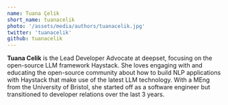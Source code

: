 ```yaml
---
name: Tuana Çelik
short_name: tuanacelik
photo: '/assets/media/authors/tuanacelik.jpg'
twitter: 'tuanacelik'
github: tuanacelik
---
```


**Tuana Celik** is the Lead Developer Advocate at deepset, focusing on the open-source LLM framework Haystack. She loves engaging with and educating the open-source community about how to build NLP applications with Haystack that make use of the latest LLM technology. With a MEng from the University of Bristol, she started off as a software engineer but transitioned to developer relations over the last 3 years.
